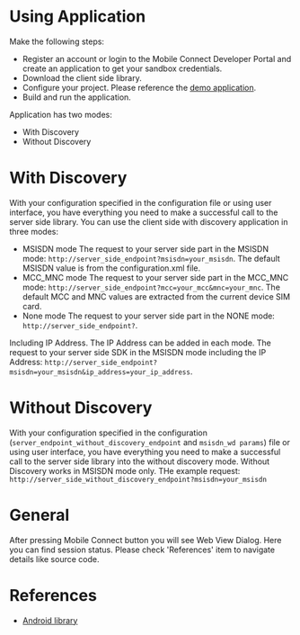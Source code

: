 # Using Application

Make the following steps:
- Register an account or login to the Mobile Connect Developer Portal and create an application to get your sandbox credentials.
- Download the client side library.
- Configure your project. Please reference the [demo application](../).
- Build and run the application.

Application has two modes:
- With Discovery
- Without Discovery


# With Discovery

With your configuration specified in the configuration file or using user interface, you have everything you need to make a successful call to the server side library.
You can use the client side with discovery application in three modes:

- MSISDN mode
The request to your server side part in the MSISDN mode: ```http://server_side_endpoint?msisdn=your_msisdn```.
The default MSISDN value is from the configuration.xml file.
- MCC_MNC mode
The request to your server side part in the MCC_MNC mode: ```http://server_side_endpoint?mcc=your_mcc&mnc=your_mnc```.
The default MCC and MNC values are extracted from the current device SIM card.
- None mode
The request to your server side part in the NONE mode: ```http://server_side_endpoint?```.

Including IP Address.
The IP Address can be added in each mode.
The request to your server side SDK in the MSISDN mode including the IP Address: ```http://server_side_endpoint?msisdn=your_msisdn&ip_address=your_ip_address```.

# Without Discovery
With your configuration specified in the configuration (```server_endpoint_without_discovery_endpoint``` and ```msisdn_wd params```) file or using user interface, you have everything you need to make a successful call to the server side library into the without discovery mode.
Without Discovery works in MSISDN mode only.
THe example request: ```http://server_side_without_discovery_endpoint?msisdn=your_msisdn```

# General
After pressing Mobile Connect button you will see Web View Dialog.
Here you can find session status.
Please check 'References' item to navigate details like source code.

# References
- [Android library](https://developer.mobileconnect.io/android-library)
